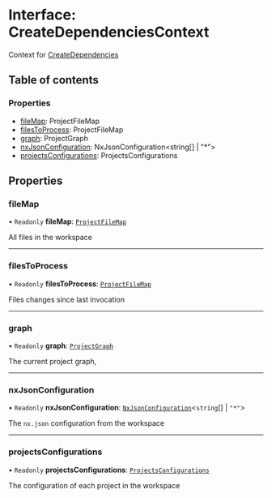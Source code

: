 # Interface: CreateDependenciesContext

Context for [CreateDependencies](../../devkit/documents/CreateDependencies)

## Table of contents

### Properties

- [fileMap](../../devkit/documents/CreateDependenciesContext#filemap): ProjectFileMap
- [filesToProcess](../../devkit/documents/CreateDependenciesContext#filestoprocess): ProjectFileMap
- [graph](../../devkit/documents/CreateDependenciesContext#graph): ProjectGraph
- [nxJsonConfiguration](../../devkit/documents/CreateDependenciesContext#nxjsonconfiguration): NxJsonConfiguration&lt;string[] | &quot;\*&quot;&gt;
- [projectsConfigurations](../../devkit/documents/CreateDependenciesContext#projectsconfigurations): ProjectsConfigurations

## Properties

### fileMap

• `Readonly` **fileMap**: [`ProjectFileMap`](../../devkit/documents/ProjectFileMap)

All files in the workspace

---

### filesToProcess

• `Readonly` **filesToProcess**: [`ProjectFileMap`](../../devkit/documents/ProjectFileMap)

Files changes since last invocation

---

### graph

• `Readonly` **graph**: [`ProjectGraph`](../../devkit/documents/ProjectGraph)

The current project graph,

---

### nxJsonConfiguration

• `Readonly` **nxJsonConfiguration**: [`NxJsonConfiguration`](../../devkit/documents/NxJsonConfiguration)<`string`[] \| `"*"`\>

The `nx.json` configuration from the workspace

---

### projectsConfigurations

• `Readonly` **projectsConfigurations**: [`ProjectsConfigurations`](../../devkit/documents/ProjectsConfigurations)

The configuration of each project in the workspace

